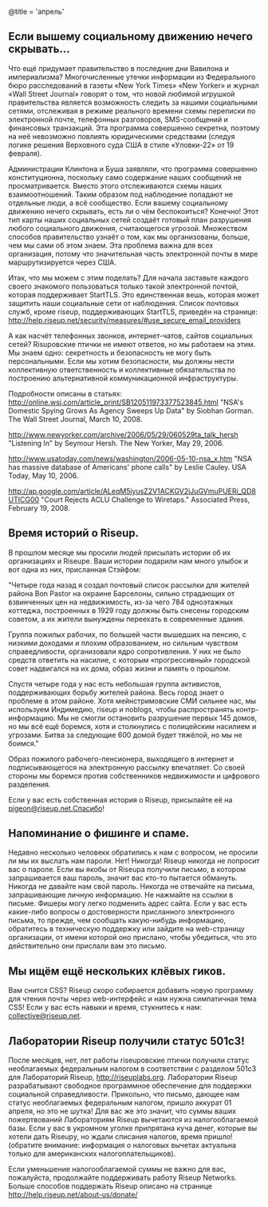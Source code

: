 @title = 'апрель'

## Если вышему социальному движению нечего скрывать...

Что ещё придумает правительство в последние дни Вавилона и империализма?
Многочисленные утечки информации из Федерального бюро расследований в
газеты «New York Times» «New Yorker» и журнал «Wall Street Journal»
говорят о том, что новой любимой игрушкой правительства является
возможность следить за нашими социальными сетями, отслеживая в режиме
реального времени схемы переписки по электронной почте, телефонных
разговоров, SMS-сообщений и финансовых транзакций. Эта программа
совершенно секретна, поэтому на неё невозможно повлиять юридическими
средствами (следуя логике решения Верховного суда США в стиле
«Уловки-22» от 19 февраля).

Администрации Клинтона и Буша заявляли, что программа совершенно
конституционна, поскольку само содержание наших сообщений не
просматривается. Вместо этого отслеживаются схемы наших взаимоотношений.
Таким образом под наблюдение попадают не отдельные люди, а всё
сообщество. Если вашему социальному движению нечего скрывать, есть ли о
чём беспокоиться? Конечно! Этот тип карты наших социальных сетей создаёт
готовый план разрушения любого социального движения, считающегося
угрозой. Множеством способов правительство узнаёт о том, как мы
организованы, больше, чем мы сами об этом знаем. Эта проблема важна для
всех организация, потому что значительная часть электронной почты в мире
маршрутизируется через США.

Итак, что мы можем с этим поделать? Для начала заставьте каждого своего
знакомого пользоваться только такой электронной почтой, которая
поддерживает StartTLS. Это единственная вешь, которая может защитить
наши социальные сети от наблюдения. Список почтовых служб, кроме riseup,
поддерживающих StartTLS, приведён на странице:
http://help.riseup.net/security/measures/#use_secure_email_providers

А как насчёт телефонных звонков, интернет-чатов, сайтов социальных
сетей? Risupовские птички не имеют ответов, но мы работаем на этим. Мы
знаем одно: секретность и безопасность не могу быть персональными. Если
мы хотим безопасности, мы должны нести коллективную ответственность и
коллективные обязательства по построению альтернативной коммуникационной
инфраструктуры.

Подробности описаны в статьях:
http://online.wsj.com/article_print/SB120511973377523845.html
"NSA's Domestic Spying Grows As Agency Sweeps Up Data" by Siobhan Gorman.
The Wall Street Journal, March 10, 2008.

http://www.newyorker.com/archive/2006/05/29/060529ta_talk_hersh
"Listening In" by Seymour Hersh. The New Yorker, May 29, 2006.

http://www.usatoday.com/news/washington/2006-05-10-nsa_x.htm
"NSA has massive database of Americans' phone calls" by Leslie Cauley.
USA Today, May 10, 2006.

http://ap.google.com/article/ALeqM5jyusZ2V1ACKGV2iJuGVmuPUERi_QD8UTICG00
"Court Rejects ACLU Challenge to Wiretaps." Associated Press, February
19, 2008.

## Время историй о Riseup.

В прошлом месяце мы просили людей присылать истории об их организациях и
Riseupe. Ваши истории подарили нам много улыбок и вот одна из них,
присланная Стэйфом:

"Четыре года назад я создал почтовый список рассылки для жителей района
Bon Pastor на окраине Барселоны, сильно страдающих от взвинченных цен на
недвижимость, из-за чего 784 одноэтажных коттеджа, построенных в 1929
году должны быть снесены городским советом, а их жители вынуждены
переехать в современные здания.

Группа пожилых рабочих, по большей части вышедших на пенсию, с низкими
доходами и плохим образованием, но сильным чувством справедливости,
организовали ядро сопротивления. У них не было средств ответить на
насилие, с которым «прогрессивный» городской совет надвигался на их
дома, образ жизни и память о прошлом.

Спустя четыре года у нас есть небольшая группа активистов,
поддерживающих борьбу жителей района. Весь город знает о проблеме в этом
районе. Хотя мейнстримовские СМИ сильнее нас, мы используем Индимедию,
riseup и noblogs, чтобы распространять контр-информацию. Мы не смогли
остановить разрушение первых 145 домов, но мы всё ещё боремся, хотя и
столкнулись с полицейским насилием и угрозами. Битва за следующие 600
домой будет тяжёлой, но мы не боимся."

Образ пожилого рабочего-пенсионера, выходящего в интернет и
подписывающегося на электронную рассылку впечатляет. Со своей стороны мы
боремся против собственников недвижимости и цифрового разделения.

Если у вас есть собственная история о Riseup, присылайте её на
pigeon@riseup.net.Спасибо!

## Напоминание о фишинге и спаме.

Недавно несколько человекк обратились к нам с вопросом, не просили ли мы
их выслать нам пароли. Нет! Никогда! Riseup никогда не попросит вас о
пароле. Если вы якобы от Riseupa получили письмо, в котором
запрашивается ваш пароль, значит вас кто-то пытается обмануть. Никогда
не давайте нам свой пароль. Никогда не отвечайте на письма,
запрашивающие личную информацию. Не нажмайте на ссылки в письме. Фишеры
могу легко подменить адрес сайта. Если у вас есть какие-либо вопросы о
достоверности присланного электронного письма, то прежде, чем сообщать
какую-нибудь информацию, обратитесь в техническую поддержку или зайдите
на web-страницу организации, от имени которой оно прислано, чтобы
убедиться, что это действительно они прислали вам это письмо.

## Мы ищём ещё нескольких клёвых гиков.

Вам снится CSS? Riseup скоро собирается добавить новую программу для
чтения почты через web-интерфейс и нам нужна симпатичная тема CSS! Если
у вас есть навыки и время, стукнитесь к нам: collective@riseup.net.

## Лаборатории Riseup получили статус 501c3!

После месяцев, нет, лет работы riseupовские птички получили статус
необлагаемых федеральным налогом в соответствии с разделом 501c3 для
Лабораторий Riseup, http://riseuplabs.org. Лаборатории Riseup
разрабатывают свободное программное обеспечение для поддержки социальной
справедливости. Прикольно, что письмо, дающее нам статус необлагаемых
федеральным налогом, пришло аккурат 01 апреля, но это не шутка! Для вас
же это значит, что суммы ваших пожертвований Лабораториям Riseup
вычетаются из налогооблагаемой базы. Если у вас в укромном уголке
припрятана куча денег, которые вы хотели дать Riseupу, но ждали списания
налогов, время пришло!  (обратите внимание: информация о налоговых
вычетах актуальна только для американских налогоплательщиков).

Если уменьшение налогооблагаемой суммы не важно для вас, пожалуйста,
продолжайте поддерживать работу Riseup Networks. Больше способов
поддержать Riseup описано на странице
http://help.riseup.net/about-us/donate/
